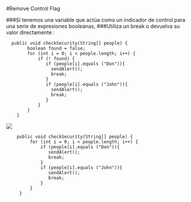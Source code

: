 #Remove Control Flag

###Si tenemos una variable que actúa como un indicador de control para una serie de expresiones booleanas, 
###Utiliza un break o devuelva su valor directamente :

```
  public void checkSecurity(String[] people) {
        boolean found = false;
        for (int i = 0; i < people.length; i++) {
            if (! found) {
               if (people[i].equals ("Don")){
                 sendAlert();
                 break;
               }
               if (people[i].equals ("John")){
                 sendAlert();
                 break;
               }
            }
        }
    }
```
![](http://www.iconki.com/icons/Software-Applications/32x32-Applications-Basics/arrow_down_blue.png)

```
    public void checkSecurity(String[] people) {
         for (int i = 0; i < people.length; i++) {
             if (people[i].equals ("Don")){
                sendAlert();
                break;
             }
             if (people[i].equals ("John")){
                sendAlert();
                break;
             }
         }
     }
```

